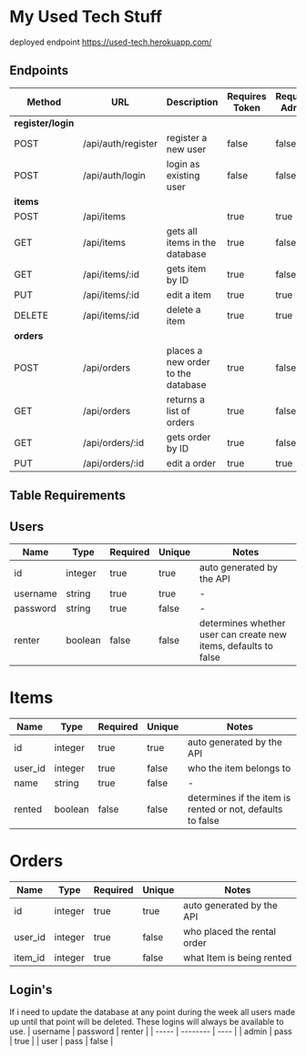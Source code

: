 # My Used Tech Stuff

deployed endpoint https://used-tech.herokuapp.com/

## **Endpoints**
| Method | URL | Description | Requires Token | Requires Admin |
|--------|-----|-------------|----------------|----------------|
|**register/login** |||||
| POST | /api/auth/register | register a new user |  false | false |
| POST | /api/auth/login | login as existing user | false | false |
|**items** |||||
| POST | /api/items |  | true | true |
| GET | /api/items | gets all items in the database | true | false |
| GET | /api/items/:id | gets item by ID | true | false |
| PUT | /api/items/:id | edit a item | true | true |
| DELETE | /api/items/:id | delete a item | true | true |
| **orders** |||||
| POST | /api/orders | places a new order to the database | true | false |
| GET | /api/orders | returns a list of orders  | true | false |
| GET | /api/orders/:id | gets order by ID | true | false |
| PUT | /api/orders/:id | edit a order | true | true |
## **Table Requirements**
## **Users**
| Name | Type | Required | Unique | Notes |
|------|------|----------|--------|-------|
| id | integer | true | true | auto generated by the API |
| username | string | true | true | - |
| password | string | true | false | - |
| renter | boolean | false | false | determines whether user can create new items, defaults to false  |

# **Items**
| Name | Type | Required | Unique | Notes |
|------|------|----------|--------|-------|
| id | integer | true | true | auto generated by the API |
| user_id | integer | true | false | who the item belongs to |
| name | string | true | false | - |
| rented | boolean | false | false | determines if the item is rented or not, defaults to false  |

# **Orders**
| Name | Type | Required | Unique | Notes |
|------|------|----------|--------|-------|
| id | integer | true | true | auto generated by the API |
| user_id | integer | true | false | who placed the rental order |
| item_id | integer | true | false | what Item is being rented |

## **Login's**
If i need to update the database at any point during the week all users made up until that point will be deleted. These logins will always be available to use.
| username | password | renter |
| ----- | -------- | ---- |
| admin | pass | true |
| user | pass | false |
